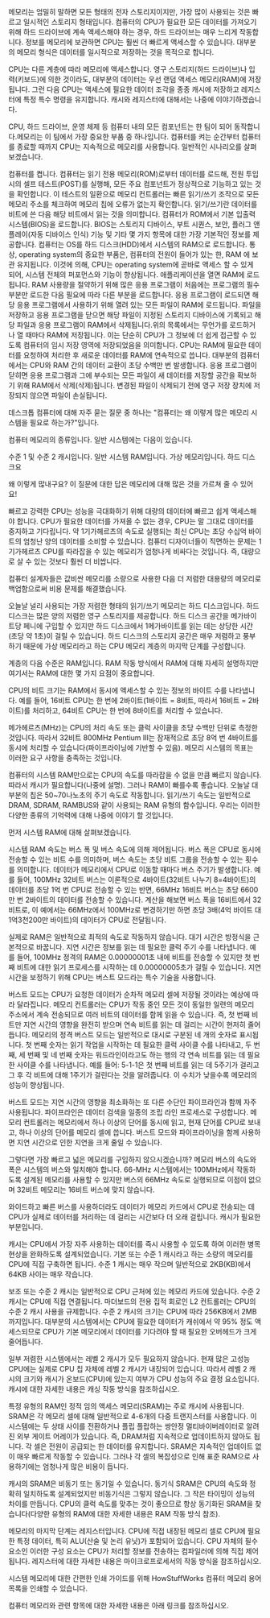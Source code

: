 메모리는 엄밀히 말하면 모든 형태의 전자 스토리지이지만, 가장 많이 사용되는 것은 빠르고 일시적인 스토리지 형태입니다. 컴퓨터의 CPU가 필요한 모든 데이터를 가져오기 위해 하드 드라이브에 계속 액세스해야 하는 경우, 하드 드라이브는 매우 느리게 작동합니다. 정보를 메모리에 보관하면 CPU는 훨씬 더 빠르게 액세스할 수 있습니다. 대부분의 메모리 형식은 데이터를 일시적으로 저장하는 것을 목적으로 합니다.

CPU는 다른 계층에 따라 메모리에 액세스합니다. 영구 스토리지(하드 드라이브)나 입력(키보드)에 의한 것이라도, 대부분의 데이터는 우선 랜덤 액세스 메모리(RAM)에 저장됩니다. 그런 다음 CPU는 액세스에 필요한 데이터 조각을 종종 캐시에 저장하고 레지스터에 특정 특수 명령을 유지합니다. 캐시와 레지스터에 대해서는 나중에 이야기하겠습니다.

CPU, 하드 드라이브, 운영 체제 등 컴퓨터 내의 모든 컴포넌트는 한 팀이 되어 동작합니다.메모리는 이 팀에서 가장 중요한 부품 중 하나입니다. 컴퓨터를 켜는 순간부터 컴퓨터를 종료할 때까지 CPU는 지속적으로 메모리를 사용합니다. 일반적인 시나리오를 살펴보겠습니다.

컴퓨터를 켭니다. 컴퓨터는 읽기 전용 메모리(ROM)로부터 데이터를 로드해, 전원 투입시의 셀프 테스트(POST)를 실행해, 모든 주요 컴포넌트가 정상적으로 기능하고 있는 것을 확인합니다. 이 테스트의 일환으로 메모리 컨트롤러는 빠른 읽기/쓰기 조작으로 모든 메모리 주소를 체크하여 메모리 칩에 오류가 없는지 확인합니다. 읽기/쓰기란 데이터를 비트에 쓴 다음 해당 비트에서 읽는 것을 의미합니다. 컴퓨터가 ROM에서 기본 입출력 시스템(BIOS)을 로드합니다. BIOS는 스토리지 디바이스, 부트 시퀀스, 보안, 플러그 앤 플레이(자동 디바이스 인식) 기능 및 기타 몇 가지 항목에 대한 가장 기본적인 정보를 제공합니다. 컴퓨터는 OS를 하드 디스크(HDD)에서 시스템의 RAM으로 로드합니다. 통상, operating system의 중요한 부품은, 컴퓨터의 전원이 들어가 있는 한, RAM 에 보관 유지됩니다. 이것에 의해, CPU는 operating system에 곧바로 액세스 할 수 있게 되어, 시스템 전체의 퍼포먼스와 기능이 향상됩니다. 애플리케이션을 열면 RAM에 로드됩니다. RAM 사용량을 절약하기 위해 많은 응용 프로그램이 처음에는 프로그램의 필수 부분만 로드한 다음 필요에 따라 다른 부분을 로드합니다. 응용 프로그램이 로드되면 해당 응용 프로그램에서 사용하기 위해 열려 있는 모든 파일이 RAM에 로드됩니다. 파일을 저장하고 응용 프로그램을 닫으면 해당 파일이 지정된 스토리지 디바이스에 기록되고 해당 파일과 응용 프로그램이 RAM에서 삭제됩니다.위의 목록에서는 무언가를 로드하거나 열 때마다 RAM에 저장됩니다. 이는 단순히 CPU가 그 정보에 더 쉽게 접근할 수 있도록 컴퓨터의 임시 저장 영역에 저장되었음을 의미합니다. CPU는 RAM에 필요한 데이터를 요청하여 처리한 후 새로운 데이터를 RAM에 연속적으로 씁니다. 대부분의 컴퓨터에서는 CPU와 RAM 간의 데이터 교환이 초당 수백만 번 발생합니다. 응용 프로그램이 닫히면 응용 프로그램과 그에 부수되는 모든 파일이 새 데이터를 저장할 공간을 확보하기 위해 RAM에서 삭제(삭제)됩니다. 변경된 파일이 삭제되기 전에 영구 저장 장치에 저장되지 않으면 파일이 손실됩니다.

데스크톱 컴퓨터에 대해 자주 묻는 질문 중 하나는 "컴퓨터는 왜 이렇게 많은 메모리 시스템을 필요로 하는가?"입니다.

컴퓨터 메모리의 종류입니다.
일반 시스템에는 다음이 있습니다.

수준 1 및 수준 2 캐시입니다.
일반 시스템 RAM입니다.
가상 메모리입니다.
하드 디스크요

왜 이렇게 많내구요? 이 질문에 대한 답은 메모리에 대해 많은 것을 가르쳐 줄 수 있어요!

빠르고 강력한 CPU는 성능을 극대화하기 위해 대량의 데이터에 빠르고 쉽게 액세스해야 합니다. CPU가 필요한 데이터를 가져올 수 없는 경우, CPU는 말 그대로 데이터를 중지하고 기다립니다. 약 1기가헤르츠의 속도로 실행되는 최신 CPU는 초당 수십억 바이트의 엄청난 양의 데이터를 소비할 수 있습니다. 컴퓨터 디자이너들이 직면하는 문제는 1기가헤르츠 CPU를 따라잡을 수 있는 메모리가 엄청나게 비싸다는 것입니다. 즉, 대량으로 살 수 있는 것보다 훨씬 더 비쌉니다.

컴퓨터 설계자들은 값비싼 메모리를 소량으로 사용한 다음 더 저렴한 대용량의 메모리로 백업함으로써 비용 문제를 해결했습니다.

오늘날 널리 사용되는 가장 저렴한 형태의 읽기/쓰기 메모리는 하드 디스크입니다. 하드 디스크는 많은 양의 저렴한 영구 스토리지를 제공합니다. 하드 디스크 공간을 메가바이트당 페니에 구입할 수 있지만 하드 디스크에서 1메가바이트를 읽는 데는 상당한 시간(초당 약 1초)이 걸릴 수 있습니다. 하드 디스크의 스토리지 공간은 매우 저렴하고 풍부하기 때문에 가상 메모리라고 하는 CPU 메모리 계층의 마지막 단계를 구성합니다.

계층의 다음 수준은 RAM입니다. RAM 작동 방식에서 RAM에 대해 자세히 설명하지만 여기서는 RAM에 대한 몇 가지 요점이 중요합니다.

CPU의 비트 크기는 RAM에서 동시에 액세스할 수 있는 정보의 바이트 수를 나타냅니다. 예를 들어, 16비트 CPU는 한 번에 2바이트(1바이트 = 8비트, 따라서 16비트 = 2바이트)를 처리하고, 64비트 CPU는 한 번에 8바이트를 처리할 수 있습니다.

메가헤르츠(MHz)는 CPU의 처리 속도 또는 클럭 사이클을 초당 수백만 단위로 측정한 것입니다. 따라서 32비트 800MHz Pentium III는 잠재적으로 초당 8억 번 4바이트를 동시에 처리할 수 있습니다(파이프라이닝에 기반할 수 있음). 메모리 시스템의 목표는 이러한 요구 사항을 충족하는 것입니다.

컴퓨터의 시스템 RAM만으로는 CPU의 속도를 따라잡을 수 없을 만큼 빠르지 않습니다. 따라서 캐시가 필요합니다(나중에 설명). 그러나 RAM이 빠를수록 좋습니다. 오늘날 대부분의 칩은 50~70나노초의 주기 속도로 작동합니다. 읽기/쓰기 속도는 일반적으로 DRAM, SDRAM, RAMBUS와 같이 사용되는 RAM 유형의 함수입니다. 우리는 이러한 다양한 종류의 기억력에 대해 나중에 이야기 할 것입니다.

먼저 시스템 RAM에 대해 살펴보겠습니다.

시스템 RAM 속도는 버스 폭 및 버스 속도에 의해 제어됩니다. 버스 폭은 CPU로 동시에 전송할 수 있는 비트 수를 의미하며, 버스 속도는 초당 비트 그룹을 전송할 수 있는 횟수를 의미합니다. 데이터가 메모리에서 CPU로 이동할 때마다 버스 주기가 발생합니다. 예를 들어, 100MHz 32비트 버스는 이론적으로 4바이트(32비트 나누기 8=4바이트)의 데이터를 초당 1억 번 CPU로 전송할 수 있는 반면, 66MHz 16비트 버스는 초당 6600만 번 2바이트의 데이터를 전송할 수 있습니다. 계산을 해보면 버스 폭을 16비트에서 32비트로, 이 예에서는 66MHz에서 100MHz로 변경하기만 하면 초당 3배(4억 바이트 대 1억3천200만 바이트)의 데이터가 CPU로 전달됩니다.

실제로 RAM은 일반적으로 최적의 속도로 작동하지 않습니다. 대기 시간은 방정식을 근본적으로 바꿉니다. 지연 시간은 정보를 읽는 데 필요한 클럭 주기 수를 나타냅니다. 예를 들어, 100MHz 정격의 RAM은 0.00000001초 내에 비트를 전송할 수 있지만 첫 번째 비트에 대한 읽기 프로세스를 시작하는 데 0.00000005초가 걸릴 수 있습니다. 지연 시간을 보정하기 위해 CPU는 버스트 모드라는 특수 기술을 사용합니다.

버스트 모드는 CPU가 요청한 데이터가 순차적 메모리 셀에 저장될 것이라는 예상에 따라 달라집니다. 메모리 컨트롤러는 CPU가 작동 중인 모든 것이 동일한 일련의 메모리 주소에서 계속 전송되므로 여러 비트의 데이터를 함께 읽을 수 있습니다. 즉, 첫 번째 비트만 지연 시간의 영향을 완전히 받으며 연속 비트를 읽는 데 걸리는 시간이 현저히 줄어듭니다. 메모리의 정격 버스트 모드는 일반적으로 대시로 구분된 네 개의 숫자로 표시됩니다. 첫 번째 숫자는 읽기 작업을 시작하는 데 필요한 클럭 사이클 수를 나타내고, 두 번째, 세 번째 및 네 번째 숫자는 워드라인이라고도 하는 행의 각 연속 비트를 읽는 데 필요한 사이클 수를 나타냅니다. 예를 들어: 5-1-1은 첫 번째 비트를 읽는 데 5주기가 걸리고 그 후 각 비트에 대해 1주기가 걸린다는 것을 알려줍니다. 이 수치가 낮을수록 메모리의 성능이 향상됩니다.

버스트 모드는 지연 시간의 영향을 최소화하는 또 다른 수단인 파이프라인과 함께 자주 사용됩니다. 파이프라인은 데이터 검색을 일종의 조립 라인 프로세스로 구성합니다. 메모리 컨트롤러는 메모리에서 하나 이상의 단어를 동시에 읽고, 현재 단어를 CPU로 보내고, 하나 이상의 단어를 메모리 셀에 씁니다. 버스트 모드와 파이프라이닝을 함께 사용하면 지연 시간으로 인한 지연을 크게 줄일 수 있습니다.

그렇다면 가장 빠르고 넓은 메모리를 구입하지 않으시겠습니까? 메모리 버스의 속도와 폭은 시스템의 버스와 일치해야 합니다. 66-MHz 시스템에서는 100MHz에서 작동하도록 설계된 메모리를 사용할 수 있지만 버스의 66MHz 속도로 실행되므로 이점이 없으며 32비트 메모리는 16비트 버스에 맞지 않습니다.

와이드하고 빠른 버스를 사용하더라도 데이터가 메모리 카드에서 CPU로 전송되는 데 CPU가 실제로 데이터를 처리하는 데 걸리는 시간보다 더 오래 걸립니다. 캐시가 필요한 부분입니다.

캐시는 CPU에서 가장 자주 사용하는 데이터를 즉시 사용할 수 있도록 하여 이러한 병목 현상을 완화하도록 설계되었습니다. 기본 또는 수준 1 캐시라고 하는 소량의 메모리를 CPU에 직접 구축하면 됩니다. 수준 1 캐시는 매우 작으며 일반적으로 2KB(KB)에서 64KB 사이는 매우 작습니다.

보조 또는 수준 2 캐시는 일반적으로 CPU 근처에 있는 메모리 카드에 있습니다. 수준 2 캐시는 CPU에 직접 연결됩니다. 마더보드의 전용 집적 회로인 L2 컨트롤러는 CPU의 수준 2 캐시 사용을 규제합니다. 수준 2 캐시의 크기는 CPU에 따라 256KB에서 2MB까지입니다. 대부분의 시스템에서는 CPU에 필요한 데이터가 캐쉬에서 약 95% 정도 액세스되므로 CPU가 기본 메모리에서 데이터를 기다려야 할 때 필요한 오버헤드가 크게 줄어듭니다.

일부 저렴한 시스템에서는 레벨 2 캐시가 모두 필요하지 않습니다. 현재 많은 고성능 CPU에는 실제로 CPU 칩 자체에 레벨 2 캐시가 내장되어 있습니다. 따라서 레벨 2 캐시의 크기와 캐시가 온보드(CPU)에 있는지 여부가 CPU 성능의 주요 결정 요소입니다. 캐시에 대한 자세한 내용은 캐싱 작동 방식을 참조하십시오.

특정 유형의 RAM인 정적 임의 액세스 메모리(SRAM)는 주로 캐시에 사용됩니다. SRAM은 각 메모리 셀에 대해 일반적으로 4-6개의 다중 트랜지스터를 사용합니다. 이 시스템에는 두 상태 사이를 전환하거나 플립 플랍하는 쌍안정 멀티바이버레이터로 알려진 외부 게이트 어레이가 있습니다. 즉, DRAM처럼 지속적으로 업데이트하지 않아도 됩니다. 각 셀은 전원이 공급되는 한 데이터를 유지합니다. SRAM은 지속적인 업데이트 없이 매우 빠르게 작동할 수 있습니다. 그러나 각 셀의 복잡성으로 인해 표준 RAM으로 사용하기에는 엄청나게 많은 비용이 듭니다.

캐시의 SRAM은 비동기 또는 동기일 수 있습니다. 동기식 SRAM은 CPU의 속도와 정확히 일치하도록 설계되었지만 비동기식은 그렇지 않습니다. 그 작은 타이밍이 성능의 차이를 만듭니다. CPU의 클럭 속도를 맞추는 것이 좋으므로 항상 동기화된 SRAM을 찾습니다(다양한 유형의 RAM에 대한 자세한 내용은 RAM 작동 방식 참조).

메모리의 마지막 단계는 레지스터입니다. CPU에 직접 내장된 메모리 셀로 CPU에 필요한 특정 데이터, 특히 ALU(산술 및 논리 유닛)가 포함되어 있습니다. CPU 자체의 필수 요소인 이러한 구성 요소는 CPU가 처리할 정보를 전송하는 컴파일러에 의해 직접 제어됩니다. 레지스터에 대한 자세한 내용은 마이크로프로세서의 작동 방식을 참조하십시오.

시스템 메모리에 대한 간편한 인쇄 가이드를 위해 HowStuffWorks 컴퓨터 메모리 용어 목록을 인쇄할 수 있습니다.

컴퓨터 메모리와 관련 항목에 대한 자세한 내용은 아래 링크를 참조하십시오.
